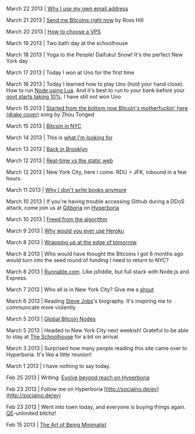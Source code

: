 March 22 2013 | [Why I use my own email address](/posts/email)

March 21 2013 | [Send me Bitcoins right now](http://rosshill.com.au/bitcoin) by Ross Hill

March 20 2013 | [How to choose a VPS](/posts/vps)

March 19 2013 | Two bath day at the schoolhouse

March 18 2013 | Yoga to the People! Daifuku! Snow! It's the perfect New York day

March 17 2013 | Today I won at Uno for the first time

March 16 2013 | Today I learned how to play Uno (hold your hand close). How to run [Node using Lua](http://luvit.io/).  And it's best to run to your bank before your [govt starts taking 10%](http://www.irishexaminer.com/breakingnews/world/cyprus-savers-lose-10-of-money-after-shock-bailout-588134.html). I have still not won Uno

March 15 2013 | [Started from the bottom now Bitcoin's motherfuckin' here (drake cover)](http://www.youtube.com/watch?v=pID03RrmKow) song by Zhou Tonged

March 15 2013 | [Bitcoin in NYC](/posts/bitcoinnyc)

March 14 2013 | This is [what I'm looking for](/posts/lookingfor)

March 13 2013 | [Back in Brooklyn](/posts/brooklyn)

March 12 2013 | [Real-time vs the static web](/posts/realtime)

March 12 2013 | New York City, here I come. RDU > JFK, inbound in a few hours.

March 11 2013 | [Why I don't write books anymore](/posts/books)

March 10 2013 | If you're having trouble accessing Github during a DDoS attack, come join us at [Gitboria](http://gitboria.com/) on [Hyperboria](http://hyperboria.net)

March 10 2013 | [Freed from the algorithm](/posts/algorithm)

March 9 2013 | [Why would you ever use Heroku](/posts/heroku)

March 8 2013 | [Wrapping up at the edge of tomorrow](/posts/wrapping)

March 8 2013 | Who would have thought the Bitcoins I got 6 months ago would turn into the seed round of funding I need to return to NYC?

March 8 2013 | [Runnable.com](http://runnable.com/). Like jsfiddle, but full stack with Node.js and Express.

March 7 2013 | Who all is in New York City? Give me a [shout](mailto:ev@evbogue.com)

March 6 2013 | Reading [Steve Jobs](https://en.wikipedia.org/wiki/Steve_Jobs_%28book%29)'s biography. It's inspiring me to communicate more violently

March 5 2013 | [Global Bitcoin Nodes](https://blockchain.info/nodes-globe?series=onlineNow)

March 5 2013 | Headed to New York City next weekish! Grateful to be able to stay at [The Schoolhouse](http://brooklyn-spaces.com/2011/09/the-schoolhouse/) for a bit on arrival

March 3 2013 | Surprised how many people reading this site came over to Hyperboria. It's like a little reunion!

March 1 2013 | I have nothing to say today.

Feb 25 2013 | Writing: [Evolve beyond reach on Hyperboria](/posts/hyperboria)

Feb 23 2013 | Follow me on Hyperboria [http://socialno.de/ev](http://socialno.de/ev)

Feb 23 2013 | Went into town today, and everyone is buying things again. [QE](https://en.wikipedia.org/wiki/Quantitative_easing)-unlimited bitchz!

Feb 15 2013 | [The Art of Being Minimalist](/posts/minimalist)



